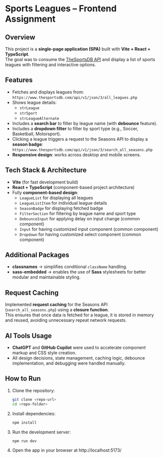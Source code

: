 # Sports Leagues – Frontend Assignment

## Overview

This project is a **single-page application (SPA)** built with **Vite + React + TypeScript**.  
The goal was to consume the [TheSportsDB API](https://www.thesportsdb.com/free_sports_api) and display a list of sports leagues with filtering and interactive options.

## Features

- Fetches and displays leagues from:  
  `https://www.thesportsdb.com/api/v1/json/3/all_leagues.php`
- Shows league details:
  - `strLeague`
  - `strSport`
  - `strLeagueAlternate`
- Includes a **search bar** to filter by league name (with **debounce** feature).
- Includes a **dropdown filter** to filter by sport type (e.g., Soccer, Basketball, Motorsport).
- Clicking a league triggers a request to the Seasons API to display a **season badge**:  
  `https://www.thesportsdb.com/api/v1/json/3/search_all_seasons.php`
- **Responsive design**: works across desktop and mobile screens.

## Tech Stack & Architecture

- **Vite** (for fast development build)
- **React + TypeScript** (component-based project architecture)
- Fully **component-based design**:
  - `LeagueList` for displaying all leagues
  - `LeagueListItem` for individual league details
  - `SeasonBadge` for displaying fetched badge
  - `FilterSection` for filtering by league name and sport type
  - `DebounceInput` for applying delay on input change (common component)
  - `Input` for having customized input component (common component)
  - `Dropdown` for having customized select component (common component)

## Additional Packages

- **classnames** → simplifies conditional `className` handling.
- **sass-embedded** → enables the use of **Sass** stylesheets for better modular and maintainable styling.

## Request Caching

Implemented **request caching** for the Seasons API (`search_all_seasons.php`) using a **closure function**.  
This ensures that once data is fetched for a league, it is stored in memory and reused, avoiding unnecessary repeat network requests.

## AI Tools Usage

- **ChatGPT** and **GitHub Copilot** were used to accelerate component markup and CSS style creation.
- All design decisions, state management, caching logic, debounce implementation, and debugging were handled manually.

## How to Run

1. Clone the repository:
   ```bash
   git clone <repo-url>
   cd <repo-folder>
   ```
2. Install dependencies:
   ```bash
   npm install
   ```
3. Run the development server:
   ```bash
   npm run dev
   ```
4. Open the app in your browser at http://localhost:5173/
